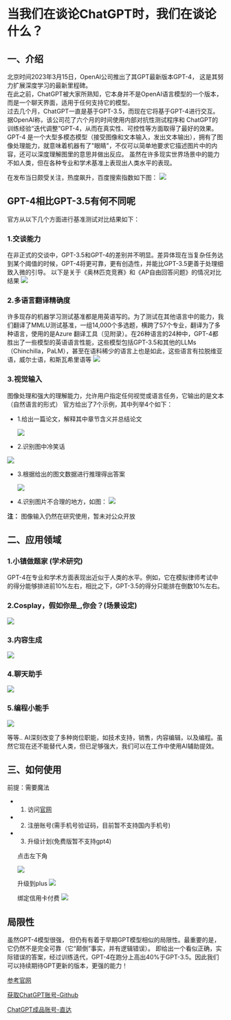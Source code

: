 # 当我们在谈论ChatGPT时，我们在谈论什么？
## 一、介绍
北京时间2023年3月15日，OpenAI公司推出了其GPT最新版本GPT-4， 这是其努力扩展深度学习的最新里程碑。<br>
在此之前，ChatGPT被大家所熟知，它本身并不是OpenAI语言模型的一个版本，而是一个聊天界面，适用于任何支持它的模型。<br>
过去几个月，ChatGPT一直是基于GPT-3.5，而现在它将基于GPT-4进行交互。<br>
据OpenAI称，该公司花了六个月的时间使用内部对抗性测试程序和 ChatGPT的训练经验“迭代调整”GPT-4，从而在真实性、可控性等方面取得了最好的效果。
GPT-4 是一个大型多模态模型（接受图像和文本输入，发出文本输出），拥有了图像处理能力，就意味着机器有了"眼睛"，不仅可以简单地要求它描述图片中的内容，还可以深度理解图里的意思并做出反应。
虽然在许多现实世界场景中的能力不如人类，但在各种专业和学术基准上表现出人类水平的表现。

在发布当日颇受关注，热度飙升，百度搜索指数如下图：
![](../images/gpt4/search_index.png)
## GPT-4相比GPT-3.5有何不同呢
官方从以下几个方面进行基准测试对比结果如下：

### 1.交谈能力
在非正式的交谈中，GPT-3.5和GPT-4的差别并不明显。差异体现在当复杂任务达到某个阈值的时候，GPT-4将更可靠，更有创造性，并能比GPT-3.5更善于处理细致入微的引导。
以下是关于《奥林匹克竞赛》和《AP自由回答问题》的情况对比结果
![](../images/gpt4/exam_result1.png)
### 2.多语言翻译精确度
许多现存的机器学习测试基准都是用英语写的。为了测试在其他语言中的能力，我们翻译了MMLU测试基准，一组14,000个多选题，横跨了57个专业，翻译为了多种语言，使用的是Azure 翻译工具（见附录）。在26种语言的24种中，GPT-4都胜出了一些模型的英语语言性能，这些模型包括GPT-3.5和其他的LLMs（Chinchilla，PaLM），甚至在语料稀少的语言上也是如此，这些语言有拉脱维亚语，威尔士语，和斯瓦希里语等
![](../images/gpt4/language.png)

### 3.视觉输入
图像处理和强大的理解能力，允许用户指定任何视觉或语言任务，它输出的是文本（自然语言的形式）
官方给出了7个示例，其中列举4个如下：
- 1.给出一篇论文，解释其中章节含义并总结论文
  
  ![](../images/gpt4/paper.png)
- 2.识别图中冷笑话
  
 ![](../images/gpt4/funny.png)
- 3.根据给出的图文数据进行推理得出答案
  
  ![](../images/gpt4/reason.png)
  
- 4.识别图片不合理的地方，如图：
 ![](../images/gpt4/iron_car.png)

**注：** 图像输入仍然在研究使用，暂未对公众开放

## 二、应用领域
### 1.小镇做题家 (学术研究)
  
   GPT-4在专业和学术方面表现出近似于人类的水平。例如，它在模拟律师考试中的得分能够排进前10%左右，相比之下，GPT-3.5的得分只能排在倒数10%左右。
### 2.Cosplay，假如你是_,你会？(场景设定)
   ![](../images/gpt4/if_you_are.png)
### 3.内容生成
   ![](../images/gpt4/content_gen.png)
### 4.聊天助手
  ![](../images/gpt4/chat.png)
### 5.编程小能手
 ![](../images/gpt4/coding.png)

等等.. AI深刻改变了多种岗位职能，如技术支持，销售，内容编辑，以及编程。虽然它现在还不能替代人类，但已足够强大，我们可以在工作中使用AI辅助提效。


## 三、如何使用
前提：需要魔法
 - 1. 访问[官网](https://chat.openai.com)
 - 2. 注册账号(需手机号验证码，目前暂不支持国内手机号)
 - 3. 升级计划(免费版暂不支持gpt4)
     
    点击左下角
    
    ![](../images/gpt4/gpt1.png)
   
      升级到plus
    ![](../images/gpt4/gpt2.png)
   
      绑定信用卡付费
    ![](../images/gpt4/gpt3.png)

## 局限性
虽然GPT-4模型很强， 但仍有有着于早期GPT模型相似的局限性。最重要的是，它仍然不是完全可靠（它“颠倒”事实，并有逻辑错误）。
即给出一个看似正确，实际错误的答案，经过训练迭代，GPT-4在跑分上高出40%于GPT-3.5。因此我们可以持续期待GPT更新的版本，更强的能力！


[参考官网](https://openai.com/research/gpt-4)


[获取ChatGPT账号-Github](https://github.com/windyund/chatgpt)

[ChatGPT成品账号-直达](https://gpt.vip.coding3min.com)